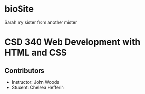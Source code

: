 # bioSite
Sarah my sister from another mister
# CSD 340 Web Development with HTML and CSS

## Contributors
- Instructor: John Woods
- Student: Chelsea Hefferin
